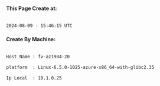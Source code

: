 
   
#### This Page Create at:

```bash

2024-08-09 - 15:46:15 UTC

```

#### Create By Machine:

```bash

Host Name : fv-az1984-20

platform  : Linux-6.5.0-1025-azure-x86_64-with-glibc2.35

Ip Local  : 10.1.0.25

```

